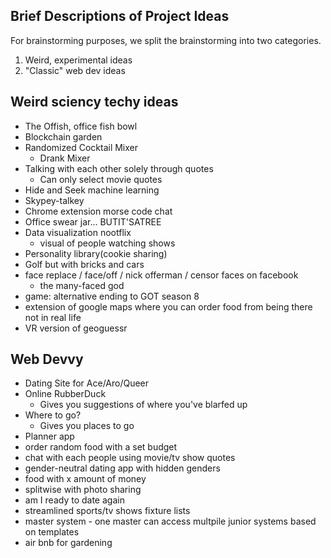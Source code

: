 ## Brief Descriptions of Project Ideas

For brainstorming purposes, we split the brainstorming into two categories.

1. Weird, experimental ideas
2. "Classic" web dev ideas

## Weird sciency techy ideas

- The Offish, office fish bowl
- Blockchain garden
- Randomized Cocktail Mixer
   - Drank Mixer
- Talking with each other solely through quotes
   - Can only select movie quotes
- Hide and Seek machine learning
- Skypey-talkey
- Chrome extension morse code chat
- Office swear jar... BUTIT'SATREE
- Data visualization nootflix
   - visual of people watching shows
- Personality library(cookie sharing)
- Golf but with bricks and cars
- face replace / face/off / nick offerman / censor faces on facebook
    - the many-faced god
- game: alternative ending to GOT season 8
- extension of google maps where you can order food from being there not in real life
- VR version of geoguessr

## Web Devvy
- Dating Site for Ace/Aro/Queer
- Online RubberDuck
   - Gives you suggestions of where you've blarfed up
- Where to go?
   - Gives you places to go
- Planner app
- order random food with a set budget
- chat with each people using movie/tv show quotes
- gender-neutral dating app with hidden genders
- food with x amount of money
- splitwise with photo sharing
- am I ready to date again
- streamlined sports/tv shows fixture lists
- master system - one master can access multpile junior systems based on templates
- air bnb for gardening

